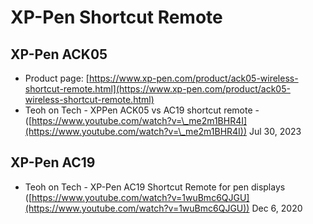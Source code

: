 # XP-Pen Shortcut Remote

## XP-Pen ACK05

* Product page: [https://www.xp-pen.com/product/ack05-wireless-shortcut-remote.html](https://www.xp-pen.com/product/ack05-wireless-shortcut-remote.html)
* Teoh on Tech - XPPen ACK05 vs AC19 shortcut remote - ([https://www.youtube.com/watch?v=\_me2m1BHR4I](https://www.youtube.com/watch?v=\_me2m1BHR4I)) Jul 30, 2023

## XP-Pen AC19

* Teoh on Tech - XP-Pen AC19 Shortcut Remote for pen displays  ([https://www.youtube.com/watch?v=1wuBmc6QJGU](https://www.youtube.com/watch?v=1wuBmc6QJGU)) Dec 6, 2020



